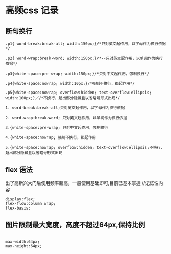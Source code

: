 # 高频css 记录

## 断句换行

```
.p1{ word-break:break-all; width:150px;}/*只对英文起作用，以字母作为换行依据*/

.p2{ word-wrap:break-word; width:150px;}/*--只对英文起作用，以单词作为换行依据*/

.p3{white-space:pre-wrap; width:150px;}/*只对中文起作用，强制换行*/

.p4{white-space:nowrap; width:10px;}/*强制不换行，都起作用*/

.p5{white-space:nowrap; overflow:hidden; text-overflow:ellipsis; width:100px;}／/*不换行，超出部分隐藏且以省略号形式出现*/

1. word-break:break-all;只对英文起作用，以字母作为换行依据

2. word-wrap:break-word; 只对英文起作用，以单词作为换行依据

3.{white-space:pre-wrap; 只对中文起作用，强制换行

4.{white-space:nowrap; 强制不换行，都起作用

5.{white-space:nowrap; overflow:hidden; text-overflow:ellipsis;不换行，超出部分隐藏且以省略号形式出现

```

## flex 语法

 
出了高新兴大门后使用频率超高，一般使用基础即可,目前已基本掌握  //记忆性内容

```
display:flex;
flex-flow:column wrap;
flex-basis: 

```

## 图片限制最大宽度，高度不超过64px,保持比例

```

max-width:64px;
max-height:64px;

```



